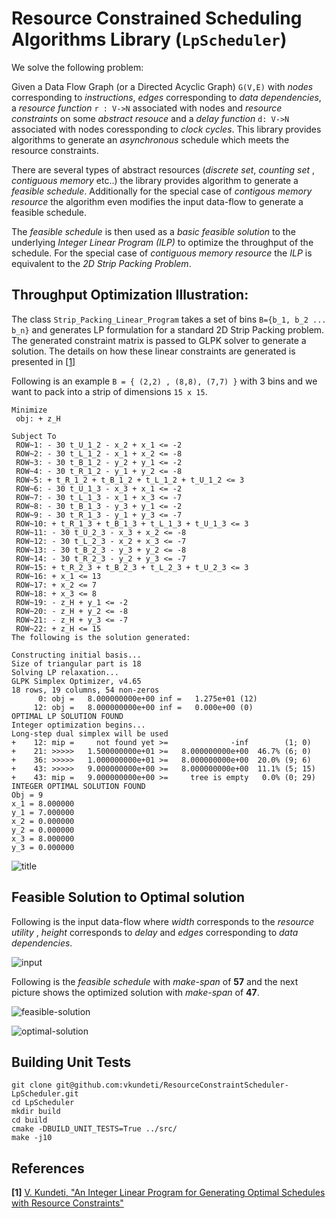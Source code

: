 # Resource Constrained Scheduling Algorithms Library (`LpScheduler`)
We solve the following problem:

Given a Data Flow Graph (or a Directed Acyclic Graph)  `G(V,E)`  with *nodes* corresponding to *instructions*,  *edges* corresponding to *data dependencies*,  a *resource function* `r : V->N` associated with nodes and *resource constraints* on some *abstract resouce* and a *delay function* `d: V->N` associated with nodes coressponding to *clock cycles*. This library provides algorithms to generate an *asynchronous* schedule which meets the resource constraints.

There are several types of abstract resources (*discrete set*, *counting set* , *contiguous memory* etc..) the library provides algorithm to generate a *feasible schedule*. Additionally for the special case of *contigous memory resource* the algorithm even modifies the input data-flow to generate a feasible schedule.

The *feasible schedule* is then used as a *basic feasible solution* to the underlying *Integer Linear Program (ILP)* to optimize the throughput of the schedule. For the special case of *contiguous memory resource* the *ILP* is equivalent to the *2D Strip Packing Problem*.

## Throughput Optimization Illustration:
The class `Strip_Packing_Linear_Program` takes a set of bins `B={b_1, b_2 ... b_n}` and generates LP formulation for a standard 2D Strip Packing problem. The generated constraint matrix is passed to GLPK solver to generate a solution. The details on how these linear constraints are generated is presented in [[1]](https://intel-my.sharepoint.com/:w:/p/vamsi_k_kundeti/EfLet7oMOrJHii-iMj65recBywuUHw2NvMznGgSiNl5ovw?e=1sILej)


Following is an example `B = { (2,2) , (8,8), (7,7) }` with 3 bins and we want to pack into a strip of dimensions `15 x 15`.
```
Minimize                                                                           
 obj: + z_H                                                                        
                                                                                   
Subject To                                                                         
 ROW~1: - 30 t_U_1_2 - x_2 + x_1 <= -2                                             
 ROW~2: - 30 t_L_1_2 - x_1 + x_2 <= -8                                             
 ROW~3: - 30 t_B_1_2 - y_2 + y_1 <= -2                                             
 ROW~4: - 30 t_R_1_2 - y_1 + y_2 <= -8                                             
 ROW~5: + t_R_1_2 + t_B_1_2 + t_L_1_2 + t_U_1_2 <= 3                               
 ROW~6: - 30 t_U_1_3 - x_3 + x_1 <= -2                                             
 ROW~7: - 30 t_L_1_3 - x_1 + x_3 <= -7                                             
 ROW~8: - 30 t_B_1_3 - y_3 + y_1 <= -2                                             
 ROW~9: - 30 t_R_1_3 - y_1 + y_3 <= -7                                             
 ROW~10: + t_R_1_3 + t_B_1_3 + t_L_1_3 + t_U_1_3 <= 3                              
 ROW~11: - 30 t_U_2_3 - x_3 + x_2 <= -8                                            
 ROW~12: - 30 t_L_2_3 - x_2 + x_3 <= -7                                            
 ROW~13: - 30 t_B_2_3 - y_3 + y_2 <= -8                                            
 ROW~14: - 30 t_R_2_3 - y_2 + y_3 <= -7                                            
 ROW~15: + t_R_2_3 + t_B_2_3 + t_L_2_3 + t_U_2_3 <= 3                              
 ROW~16: + x_1 <= 13                                                               
 ROW~17: + x_2 <= 7                                                                
 ROW~18: + x_3 <= 8                                                                
 ROW~19: - z_H + y_1 <= -2                                                         
 ROW~20: - z_H + y_2 <= -8                                                         
 ROW~21: - z_H + y_3 <= -7                                                         
 ROW~22: + z_H <= 15                                                               
The following is the solution generated:

Constructing initial basis...                                                      
Size of triangular part is 18                                                      
Solving LP relaxation...                                                           
GLPK Simplex Optimizer, v4.65                                                      
18 rows, 19 columns, 54 non-zeros                                                  
      0: obj =   8.000000000e+00 inf =   1.275e+01 (12)                            
     12: obj =   8.000000000e+00 inf =   0.000e+00 (0)                             
OPTIMAL LP SOLUTION FOUND                                                          
Integer optimization begins...                                                     
Long-step dual simplex will be used                                                
+    12: mip =     not found yet >=              -inf        (1; 0)                
+    21: >>>>>   1.500000000e+01 >=   8.000000000e+00  46.7% (6; 0)                
+    36: >>>>>   1.000000000e+01 >=   8.000000000e+00  20.0% (9; 6)                
+    43: >>>>>   9.000000000e+00 >=   8.000000000e+00  11.1% (5; 15)               
+    43: mip =   9.000000000e+00 >=     tree is empty   0.0% (0; 29)               
INTEGER OPTIMAL SOLUTION FOUND                                                     
Obj = 9                                                                            
x_1 = 8.000000                                                                     
y_1 = 7.000000                                                                     
x_2 = 0.000000                                                                     
y_2 = 0.000000                                                                     
x_3 = 8.000000                                                                     
y_3 = 0.000000       
```
![title](https://user-images.githubusercontent.com/55415836/104082178-e0295600-51e8-11eb-96ca-92ee160e65d1.png)


## Feasible Solution to Optimal solution
Following is the input data-flow where *width* corresponds to the *resource utility* ,  *height* corresponds to *delay* and *edges* corresponding to *data dependencies*.

![input](https://user-images.githubusercontent.com/55415836/189461009-d30e9038-bf32-4a3b-8758-69260fb9f6dc.png)

Following is the *feasible schedule* with *make-span* of **57** and the next picture shows the optimized solution with *make-span* of **47**.

![feasible-solution](https://user-images.githubusercontent.com/55415836/189461012-00a024e1-c15b-4f60-941c-1952dc1a08e0.png)


![optimal-solution](https://user-images.githubusercontent.com/55415836/189461015-4581b4f3-d422-44cb-95f8-f6be5e57bf1c.png)

## Building Unit Tests

```
git clone git@github.com:vkundeti/ResourceConstraintScheduler-LpScheduler.git
cd LpScheduler
mkdir build
cd build
cmake -DBUILD_UNIT_TESTS=True ../src/
make -j10
```
## References

**[1]** [V. Kundeti, "An Integer Linear Program for Generating Optimal Schedules with Resource Constraints"](https://intel-my.sharepoint.com/:w:/p/vamsi_k_kundeti/EfLet7oMOrJHii-iMj65recBywuUHw2NvMznGgSiNl5ovw?e=Djh484)

